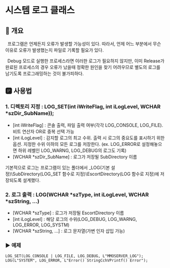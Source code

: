 # 시스템 로그 클래스
## 📢 개요
 프로그램은 언제든지 오류가 발생할 가능성이 있다. 따라서, 언제 어느 부분에서 무슨 이유로 오류가 발생했는지 파일로 기록할 필요가 있다.
 
 Debug 모드로 실행한 프로세스라면 이러한 로그가 필요하지 않지만, 이미 Release가 완료된 프로세스의 경우 오류가 났을때 정확한 원인을 찾기 어려우므로 별도의 로그를 남기도록 프로그래밍하는 것이 불가피하다.
   
## 🅿 사용법

### 1. 디렉토리 지정 : LOG_SET(int iWriteFlag, int iLogLevel, WCHAR *szDir_SubName));

* [int iWriteFlag] : 콘솔 출력, 파일 출력 여부(각각 LOG_CONSOLE, LOG_FILE). 비트 연산자 OR로 중복 선택 가능
* [int iLogLevel] : 감지할 로그의 최고 수위. 출력 시 로그의 중요도를 표시하기 위한 옵션. 지정한 수위 이하의 모든 로그를 저장한다. (ex. LOG_ERROR로 설정해놓으면 하위 레벨인 LOG_WARNG, LOG_DEBUG의 로그도 기록)
* [WCHAR *szDir_SubName] : 로그가 저장될 SubDirectory 이름

 기본적으로 로그는 프로그램이 있는 폴더에서 _LOG(기본 설정)\\SubDirectory(LOG_SET 함수로 지정)\\EscortDirectory(LOG 함수로 지정)에 저장되도록 설계했다.

### 2. 로그 출력 : LOG(WCHAR *szType, int iLogLevel, WCHAR *szString, ...)

* [WCHAR *szType] : 로그가 저장될 EscortDirectory 이름
* [int iLogLevel] : 해당 로그의 수위(LOG_DEBUG, LOG_WARNG, LOG_ERROR, LOG_SYSTM)
* [WCHAR *szString, ...] : 로그 문자열(가변 인자 삽입 가능)

### ▶ 예제

    LOG_SET(LOG_CONSOLE | LOG_FILE, LOG_DEBUG, L"MMOSERVER_LOG");
    LOG(L"SYSTEM", LOG_ERROR, L"Error() StringCchVPrintf() Error");
